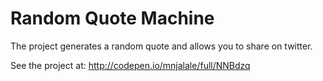 # Random Quote Machine

The project generates a random quote and allows you to share on twitter.

See the project at: http://codepen.io/mnjalale/full/NNBdzq
